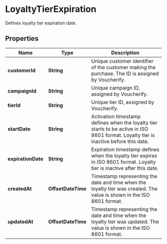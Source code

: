 

# LoyaltyTierExpiration

Defines loyalty tier expiration date.

## Properties

| Name | Type | Description |
|------------ | ------------- | ------------- |
|**customerId** | **String** | Unique customer identifier of the customer making the purchase. The ID is assigned by Voucherify. |
|**campaignId** | **String** | Unique campaign ID, assigned by Voucherify. |
|**tierId** | **String** | Unique tier ID, assigned by Voucherify. |
|**startDate** | **String** | Activation timestamp defines when the loyalty tier starts to be active in ISO 8601 format. Loyalty tier is inactive before this date. |
|**expirationDate** | **String** | Expiration timestamp defines when the loyalty tier expires in ISO 8601 format. Loyalty tier is inactive after this date. |
|**createdAt** | **OffsetDateTime** | Timestamp representing the date and time when the loyalty tier was created. The value is shown in the ISO 8601 format. |
|**updatedAt** | **OffsetDateTime** | Timestamp representing the date and time when the loyalty tier was updated. The value is shown in the ISO 8601 format. |



